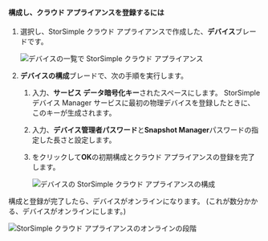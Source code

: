 #### <a name="to-configure-and-register-the-cloud-appliance"></a>構成し、クラウド アプライアンスを登録するには

1. 選択し、StorSimple クラウド アプライアンスで作成した、**デバイス**ブレードです。

    ![デバイスの一覧で StorSimple クラウド アプライアンス](./media/storsimple-8000-create-cloud-appliance-u2/sca-create3.png)
2. **デバイスの構成**ブレードで、次の手順を実行します。
    
    1. 入力、**サービス データ暗号化キー**されたスペースにします。 StorSimple デバイス Manager サービスに最初の物理デバイスを登録したときに、このキーが生成されます。

    2. 入力、**デバイス管理者パスワード**と**Snapshot Manager**パスワードの指定した長さと設定します。

    3. をクリックして**OK**の初期構成とクラウド アプライアンスの登録を完了します。
    
        ![デバイスの StorSimple クラウド アプライアンスの構成](./media/storsimple-8000-configure-register-cloud-appliance/sca-configure1.png)

構成と登録が完了したら、デバイスがオンラインになります。 (これが数分かかる、デバイスがオンラインにします。)

![StorSimple クラウド アプライアンスのオンラインの段階](./media/storsimple-8000-configure-register-cloud-appliance/sca-configure2.png)

